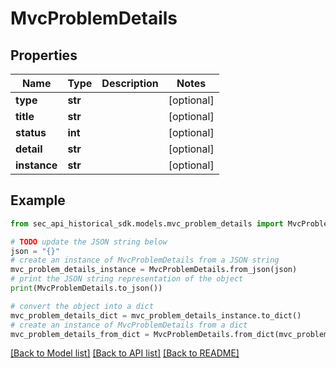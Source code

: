 # MvcProblemDetails


## Properties

Name | Type | Description | Notes
------------ | ------------- | ------------- | -------------
**type** | **str** |  | [optional] 
**title** | **str** |  | [optional] 
**status** | **int** |  | [optional] 
**detail** | **str** |  | [optional] 
**instance** | **str** |  | [optional] 

## Example

```python
from sec_api_historical_sdk.models.mvc_problem_details import MvcProblemDetails

# TODO update the JSON string below
json = "{}"
# create an instance of MvcProblemDetails from a JSON string
mvc_problem_details_instance = MvcProblemDetails.from_json(json)
# print the JSON string representation of the object
print(MvcProblemDetails.to_json())

# convert the object into a dict
mvc_problem_details_dict = mvc_problem_details_instance.to_dict()
# create an instance of MvcProblemDetails from a dict
mvc_problem_details_from_dict = MvcProblemDetails.from_dict(mvc_problem_details_dict)
```
[[Back to Model list]](../README.md#documentation-for-models) [[Back to API list]](../README.md#documentation-for-api-endpoints) [[Back to README]](../README.md)


